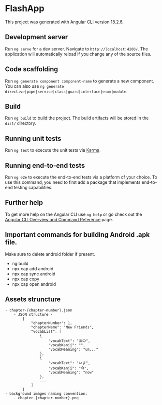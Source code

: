 # FlashApp

This project was generated with [Angular CLI](https://github.com/angular/angular-cli) version 18.2.6.

## Development server

Run `ng serve` for a dev server. Navigate to `http://localhost:4200/`. The application will automatically reload if you change any of the source files.

## Code scaffolding

Run `ng generate component component-name` to generate a new component. You can also use `ng generate directive|pipe|service|class|guard|interface|enum|module`.

## Build

Run `ng build` to build the project. The build artifacts will be stored in the `dist/` directory.

## Running unit tests

Run `ng test` to execute the unit tests via [Karma](https://karma-runner.github.io).

## Running end-to-end tests

Run `ng e2e` to execute the end-to-end tests via a platform of your choice. To use this command, you need to first add a package that implements end-to-end testing capabilities.

## Further help

To get more help on the Angular CLI use `ng help` or go check out the [Angular CLI Overview and Command Reference](https://angular.dev/tools/cli) page.

## Important commands for building Android .apk file.
Make sure to delete android folder if present.
- ng build
- npx cap add android
- npx cap sync android
- npx cap copy
- npx cap open android

## Assets struncture
    - chapter-{chapter-number}.json
        - JSON structure - 
            {
                "chapterNumber": 1,
                "chapterName": "New Friends",
                "vocabList": [
                    {
                        "vocabText": "あの",
                        "vocabKanji": "",
                        "vocabMeaning": "um..."
                    },
                    {
                        "vocabText": "いま",
                        "vocabKanji": "今",
                        "vocabMeaning": "now"
                    },
                    ...
                ]
            }
    - background images naming convention:
        - chapter-{chapter-number}.png